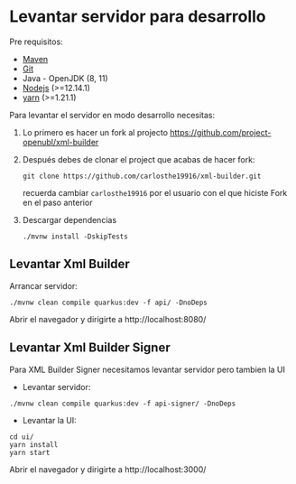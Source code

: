 # Levantar servidor para desarrollo

Pre requisitos:
- [Maven](https://maven.apache.org/download.cgi)
- [Git](https://git-scm.com/downloads)
- Java - OpenJDK  (8, 11)
- [Nodejs](https://nodejs.org/en/download/) (>=12.14.1)
- [yarn](https://legacy.yarnpkg.com/en/docs/install) (>=1.21.1)

Para levantar el servidor en modo desarrollo necesitas:

1. Lo primero es hacer un fork al projecto https://github.com/project-openubl/xml-builder

2. Después debes de clonar el project que acabas de hacer fork:
    ```
    git clone https://github.com/carlosthe19916/xml-builder.git 
    ```
    recuerda cambiar `carlosthe19916` por el usuario con el que hiciste Fork en el paso anterior
3. Descargar dependencias
    ```
    ./mvnw install -DskipTests
    ```

## Levantar Xml Builder
Arrancar servidor:

```
./mvnw clean compile quarkus:dev -f api/ -DnoDeps
```

Abrir el navegador y dirigirte a http://localhost:8080/

 ## Levantar Xml Builder Signer
Para XML Builder Signer necesitamos levantar servidor pero tambien la UI

- Levantar servidor:
 ```
 ./mvnw clean compile quarkus:dev -f api-signer/ -DnoDeps
 ```

- Levantar la UI:
```
cd ui/
yarn install
yarn start
 ```

Abrir el navegador y dirigirte a http://localhost:3000/
